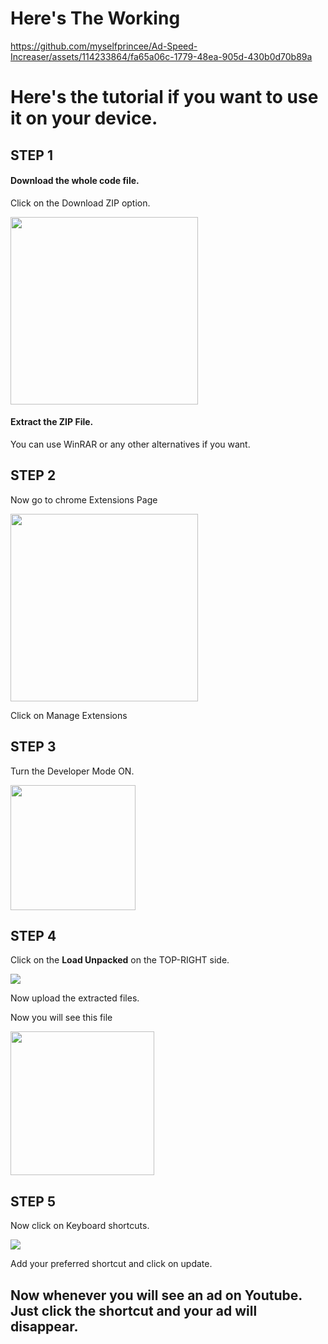 # Here's The Working

https://github.com/myselfprincee/Ad-Speed-Increaser/assets/114233864/fa65a06c-1779-48ea-905d-430b0d70b89a

# Here's the tutorial if you want to use it on your device.

## STEP 1

#### Download the whole code file.

Click on the Download ZIP option.

<img src="https://res.cloudinary.com/princeecloud/image/upload/v1713081465/d8d02f6c-4647-4fc1-987c-360581bb26bc.png" height="300"/>

#### Extract the ZIP File.

You can use WinRAR or any other alternatives if you want.

## STEP 2 

Now go to chrome Extensions Page

<img src="https://res.cloudinary.com/princeecloud/image/upload/v1713081474/1f91c3ec-39df-4260-8827-268920466859.png" height="300"/>

Click on Manage Extensions

## STEP 3  

Turn the Developer Mode ON.

<img src="https://res.cloudinary.com/princeecloud/image/upload/v1713081503/2ea5aad1-248c-48d5-bb92-7c1900b7ff30.png" height="200"/>

## STEP 4 

Click on the **Load Unpacked** on the TOP-RIGHT side.

<img src="https://res.cloudinary.com/princeecloud/image/upload/v1713081617/c35db6b4-428b-422c-afa5-7c7282b1513c.png"/>

Now upload the extracted files.

Now you will see this file

<img src="https://res.cloudinary.com/princeecloud/image/upload/v1713081518/f10c36c7-db48-4f6c-b735-252835a256cd.png" height="230"/>

## STEP 5

Now click on Keyboard shortcuts.

<img src="https://res.cloudinary.com/princeecloud/image/upload/v1713081521/3245cce9-22a0-4ca6-bff3-5f40caddfd14.png"/>

Add your preferred shortcut and click on update. 


## Now whenever you will see an ad on Youtube. Just click the shortcut and your ad will disappear.
